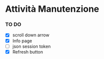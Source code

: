 # Attività Manutenzione

### TO DO
- [x] scroll down arrow
- [x] Info page
- [ ] json session token
- [x] Refresh button